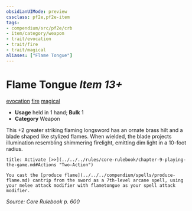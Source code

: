 ```yaml
---
obsidianUIMode: preview
cssclass: pf2e,pf2e-item
tags:
- compendium/src/pf2e/crb
- item/category/weapon
- trait/evocation
- trait/fire
- trait/magical
aliases: ["Flame Tongue"]
---
```

# Flame Tongue *Item 13+*  
[evocation](../../../Rules/traits/evocation.md)  [fire](../../../Rules/traits/fire.md)  [magical](../../../Rules/traits/magical.md)  

- **Usage** held in 1 hand; **Bulk** 1
- **Category** Weapon

This +2 greater striking flaming longsword has an ornate brass hilt and a blade shaped like stylized flames. When wielded, the blade projects illumination resembling shimmering firelight, emitting dim light in a 10-foot radius.

```ad-embed-ability
title: Activate [>>](../../../rules/core-rulebook/chapter-9-playing-the-game.md#Actions "Two-Action")

You cast the [produce flame](../../../compendium/spells/produce-flame.md) cantrip from the sword as a 7th-level arcane spell, using your melee attack modifier with flametongue as your spell attack modifier.
```

*Source: Core Rulebook p. 600*
